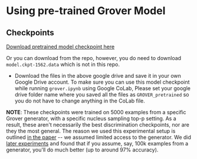 # Using pre-trained Grover Model

## Checkpoints

[Download pretrained model checkpoint here](https://drive.google.com/drive/folders/1soN2XWoFQDZGp1a4lENG1mfEo4AVxNSr)

Or you can download from the repo, however, you do need to download `model.ckpt-1562.data` which is not in this repo.

- Download the files in the above google drive and save it in your own Google Drive account. To make sure you can use this model checkpoint while running  `grover.ipynb` using Google CoLab, Please set your google drive folder name where you saved all the files as `GROVER_pretrained` so you do not have to change anything in the CoLab file.

**NOTE**: These checkpoints were trained on 5000 examples from a specific Grover generator, with a specific nucleus sampling top-p setting. As a result, these aren't necessarily the best discrimination checkpoints, nor are they the most general. The reason we used this experimental setup is outlined [in the paper](https://arxiv.org/abs/1905.12616) -- we assumed limited access to the generator. We did [later experiments](https://medium.com/ai2-blog/counteracting-neural-disinformation-with-grover-6cf6690d463b) and found that if you assume, say, 100k examples from a generator, you'll do much better (up to around 97% accuracy).
